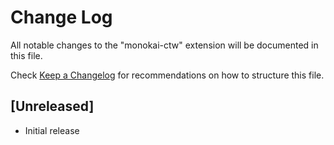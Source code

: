 # Change Log

All notable changes to the "monokai-ctw" extension will be documented in this file.

Check [Keep a Changelog](http://keepachangelog.com/) for recommendations on how to structure this file.

## [Unreleased]

- Initial release
